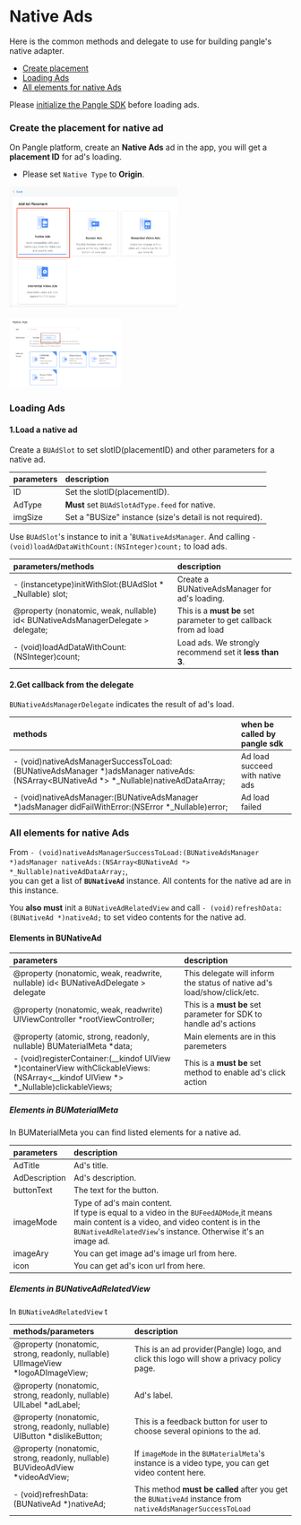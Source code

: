 # Native Ads

Here is the common methods and delegate to use for building pangle's native adapter.

  * [Create placement](#start/create_placement)
  * [Loading Ads](#start/native_ad_load)
  * [All elements for native Ads](#start/native_ad_element)


Please [initialize the Pangle SDK](1_prerequisites_initialize) before loading ads.


<a name="start/create_placement"></a>
### Create the placement for native ad

On Pangle platform, create an **Native Ads** ad in the app, you will get a **placement ID** for ad's loading.

* Please set `Native Type` to **Origin**.

<img src="pics/native_add.png" alt="drawing" width="300"/>  <br>

<img src="pics/native_origin.png" alt="drawing" width="200"/>

<a name="start/native_ad_load"></a>
### Loading Ads

#### 1.Load a native ad

Create a `BUAdSlot` to set slotID(placementID) and other parameters for a native ad.

| parameters | description |
| :--- | :--- |
| ID | Set the slotID(placementID). |
| AdType |  **Must** set `BUAdSlotAdType.feed` for native. |
| imgSize | Set a "BUSize" instance (size's detail is not required).|

Use `BUAdSlot`'s instance to init a '`BUNativeAdsManager`. And calling `- (void)loadAdDataWithCount:(NSInteger)count;` to load ads.

| parameters/methods | description |
| :--- | :--- |
| - (instancetype)initWithSlot:(BUAdSlot * _Nullable) slot; | Create a BUNativeAdsManager for ad's loading. |
| @property (nonatomic, weak, nullable) id< BUNativeAdsManagerDelegate > delegate; |  This is a **must be** set parameter to get callback from ad load |
| - (void)loadAdDataWithCount:(NSInteger)count; | Load ads. We strongly recommend  set it **less than 3**.|

#### 2.Get callback from the delegate

`BUNativeAdsManagerDelegate` indicates the result of ad's load.

| methods | when be called by pangle sdk |
| :--- | :--- |
| - (void)nativeAdsManagerSuccessToLoad:(BUNativeAdsManager *)adsManager nativeAds:(NSArray<BUNativeAd *> *_Nullable)nativeAdDataArray; | Ad load succeed with native ads |
| - (void)nativeAdsManager:(BUNativeAdsManager *)adsManager didFailWithError:(NSError *_Nullable)error; | Ad load failed |

<a name="start/native_ad_element"></a>
### All elements for native Ads

From `- (void)nativeAdsManagerSuccessToLoad:(BUNativeAdsManager *)adsManager nativeAds:(NSArray<BUNativeAd *> *_Nullable)nativeAdDataArray;`,<br> you can get a list of **`BUNativeAd`** instance. All contents for the native ad are in this instance.

You **also must** init a `BUNativeAdRelatedView` and call `- (void)refreshData:(BUNativeAd *)nativeAd;` to set video contents for the native ad.


#### Elements in BUNativeAd

| parameters | description |
| :--- | :--- |
| @property (nonatomic, weak, readwrite, nullable) id< BUNativeAdDelegate > delegate | This delegate will inform the status of native ad's load/show/click/etc. |
| @property (nonatomic, weak, readwrite) UIViewController *rootViewController; | This is a **must be** set parameter for SDK to handle ad's actions |
| @property (atomic, strong, readonly, nullable) BUMaterialMeta *data; | Main elements are in this paremeters |
| - (void)registerContainer:(__kindof UIView *)containerView withClickableViews:(NSArray<__kindof UIView *> *_Nullable)clickableViews; | This is a **must be** set method to enable ad's click action |


##### Elements in BUMaterialMeta

In BUMaterialMeta you can find listed elements for a native ad.

| parameters | description |
| :--- | :--- |
| AdTitle | Ad's title. |
| AdDescription | Ad's description.  |
| buttonText | The text for the button. |
| imageMode | Type of ad's main content.<br> If type is equal to a video in the `BUFeedADMode`,it means main content is a video, and video content is in the `BUNativeAdRelatedView`'s instance. Otherwise it's an image ad. |
| imageAry | You can get image ad's image url from here. |
| icon | You can get ad's icon url from here. |


##### Elements in BUNativeAdRelatedView

In `BUNativeAdRelatedView` t

| methods/parameters | description |
| :--- | :--- |
| @property (nonatomic, strong, readonly, nullable) UIImageView *logoADImageView; | This is an ad provider(Pangle) logo, and click this logo will show a privacy policy page. |
| @property (nonatomic, strong, readonly, nullable) UILabel *adLabel; | Ad's label.  |
| @property (nonatomic, strong, readonly, nullable) UIButton *dislikeButton; | This is a feedback button for user to choose several opinions to the ad. |
| @property (nonatomic, strong, readonly, nullable) BUVideoAdView *videoAdView; | If `imageMode` in the `BUMaterialMeta`'s instance is a video type, you can get video content here.  |
| - (void)refreshData:(BUNativeAd *)nativeAd; | This method **must be called** after you get the `BUNativeAd` instance from `nativeAdsManagerSuccessToLoad` |
